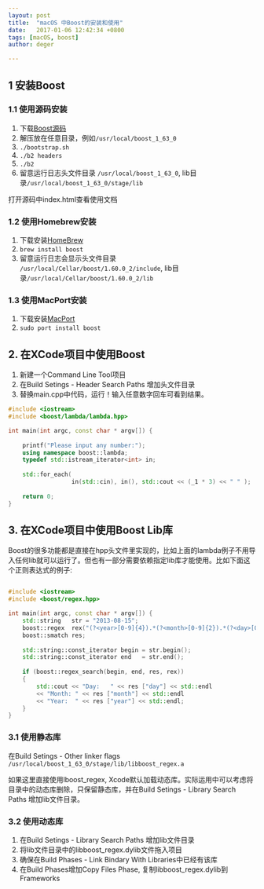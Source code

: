 ```yaml
---
layout: post
title:  "macOS 中Boost的安装和使用"
date:   2017-01-06 12:42:34 +0800
tags: [macOS, boost]
author: deger

---
```

## 1 安装Boost

### 1.1 使用源码安装

1. 下载[Boost源码](http://www.boost.org)
2. 解压放在任意目录，例如`/usr/local/boost_1_63_0`
3. `./bootstrap.sh `
4. `./b2 headers`
5. `./b2`
6. 留意运行日志头文件目录 `/usr/local/boost_1_63_0`, lib目录`/usr/local/boost_1_63_0/stage/lib`

打开源码中index.html查看使用文档

### 1.2 使用Homebrew安装

1. 下载安装[HomeBrew](http://brew.sh)
2. `brew install boost`
3. 留意运行日志会显示头文件目录 `/usr/local/Cellar/boost/1.60.0_2/include`, lib目录`/usr/local/Cellar/boost/1.60.0_2/lib`


### 1.3 使用MacPort安装

1. 下载安装[MacPort](https://www.macports.org/install.php)
2. `sudo port install boost`

## 2. 在XCode项目中使用Boost

1. 新建一个Command Line Tool项目
2. 在Build Setings - Header Search Paths 增加头文件目录
3. 替换main.cpp中代码，运行！输入任意数字回车可看到结果。

```cpp
#include <iostream>
#include <boost/lambda/lambda.hpp>

int main(int argc, const char * argv[]) {
    
    printf("Please input any number:");
    using namespace boost::lambda;
    typedef std::istream_iterator<int> in;
    
    std::for_each(
                  in(std::cin), in(), std::cout << (_1 * 3) << " " );
    
    return 0;
}

```

## 3. 在XCode项目中使用Boost Lib库

Boost的很多功能都是直接在hpp头文件里实现的，比如上面的lambda例子不用导入任何lib就可以运行了。但也有一部分需要依赖指定lib库才能使用。比如下面这个正则表达式的例子:

```cpp

#include <iostream>
#include <boost/regex.hpp>

int main(int argc, const char * argv[]) {
    std::string   str = "2013-08-15";
    boost::regex  rex("(?<year>[0-9]{4}).*(?<month>[0-9]{2}).*(?<day>[0-9]{2})");
    boost::smatch res;
    
    std::string::const_iterator begin = str.begin();
    std::string::const_iterator end   = str.end();
    
    if (boost::regex_search(begin, end, res, rex))
    {
        std::cout << "Day:   " << res ["day"] << std::endl
        << "Month: " << res ["month"] << std::endl
        << "Year:  " << res ["year"] << std::endl;
    }
}
```

### 3.1 使用静态库

在Build Setings - Other linker flags `/usr/local/boost_1_63_0/stage/lib/libboost_regex.a`

如果这里直接使用lboost_regex, Xcode默认加载动态库。实际运用中可以考虑将目录中的动态库删除，只保留静态库，并在Build Setings - Library Search Paths  增加lib文件目录。

### 3.2 使用动态库

1. 在Build Setings - Library Search Paths  增加lib文件目录	
2. 将lib文件目录中的libboost_regex.dylib文件拖入项目
3. 确保在Build Phases - Link Bindary With Libraries中已经有该库
4. 在Build Phases增加Copy Files Phase, 复制libboost_regex.dylib到Frameworks


